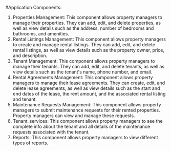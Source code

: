 #Application Components: 
1. Properties Management: This component allows property managers to manage their properties. They can add, edit, and delete properties, as well as view details such as the address, number of bedrooms and bathrooms, and amenities.
2. Rental Listings Management: This component allows property managers to create and manage rental listings. They can add, edit, and delete rental listings, as well as view details such as the property owner, price, and description.
3. Tenant Management: This component allows property managers to manage their tenants. They can add, edit, and delete tenants, as well as view details such as the tenant's name, phone number, and email.
4. Rental Agreements Management: This component allows property managers to manage their lease agreements. They can create, edit, and delete lease agreements, as well as view details such as the start and end dates of the lease, the rent amount, and the associated rental listing and tenant.
5. Maintenance Requests Management: This component allows property managers to submit maintenance requests for their rented properties. Property managers can view and manage these requests.
6. Tenant_services: This component allows property managers to see the complete info about the tenant and all details of the maintenance requests associated with the tenant.
7. Reports: This component allows property managers to view different types of reports.
